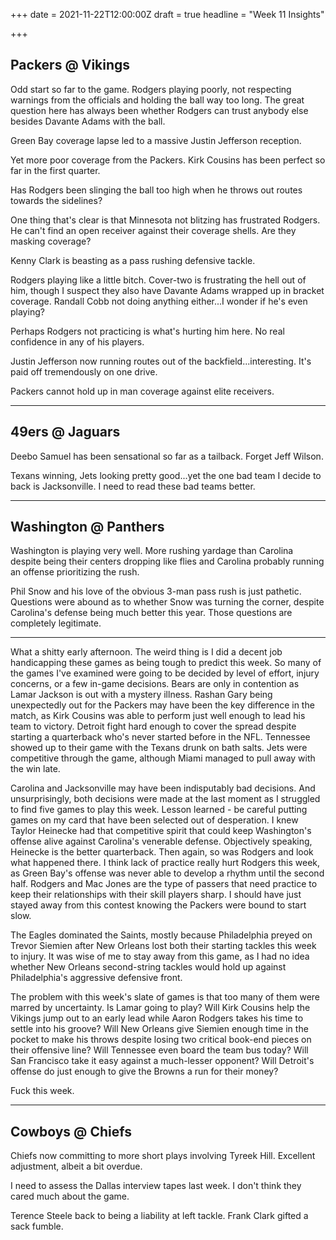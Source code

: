 +++
date = 2021-11-22T12:00:00Z
draft = true
headline = "Week 11 Insights"

+++
## Packers @ Vikings

Odd start so far to the game. Rodgers playing poorly, not respecting warnings from the officials and holding the ball way too long. The great question here has always been whether Rodgers can trust anybody else besides Davante Adams with the ball.

Green Bay coverage lapse led to a massive Justin Jefferson reception. 

Yet more poor coverage from the Packers. Kirk Cousins has been perfect so far in the first quarter.

Has Rodgers been slinging the ball too high when he throws out routes towards the sidelines?

One thing that's clear is that Minnesota not blitzing has frustrated Rodgers. He can't find an open receiver against their coverage shells. Are they masking coverage?

Kenny Clark is beasting as a pass rushing defensive tackle.

Rodgers playing like a little bitch. Cover-two is frustrating the hell out of him, though I suspect they also have Davante Adams wrapped up in bracket coverage. Randall Cobb not doing anything either...I wonder if he's even playing?

Perhaps Rodgers not practicing is what's hurting him here. No real confidence in any of his players.

Justin Jefferson now running routes out of the backfield...interesting. It's paid off tremendously on one drive.

Packers cannot hold up in man coverage against elite receivers.

***

## 49ers @ Jaguars

Deebo Samuel has been sensational so far as a tailback. Forget Jeff Wilson.

Texans winning, Jets looking pretty good...yet the one bad team I decide to back is Jacksonville. I need to read these bad teams better.

***

## Washington @ Panthers

Washington is playing very well. More rushing yardage than Carolina despite being their centers dropping like flies and Carolina probably running an offense prioritizing the rush.

Phil Snow and his love of the obvious 3-man pass rush is just pathetic. Questions were abound as to whether Snow was turning the corner, despite Carolina's defense being much better this year. Those questions are completely legitimate.

***

What a shitty early afternoon. The weird thing is I did a decent job handicapping these games as being tough to predict this week. So many of the games I've examined were going to be decided by level of effort, injury concerns, or a few in-game decisions. Bears are only in contention as Lamar Jackson is out with a mystery illness. Rashan Gary being unexpectedly out for the Packers may have been the key difference in the match, as Kirk Cousins was able to perform just well enough to lead his team to victory. Detroit fight hard enough to cover the spread despite starting a quarterback who's never started before in the NFL. Tennessee showed up to their game with the Texans drunk on bath salts. Jets were competitive through the game, although Miami managed to pull away with the win late.

Carolina and Jacksonville may have been indisputably bad decisions. And unsurprisingly, both decisions were made at the last moment as I struggled to find five games to play this week. Lesson learned - be careful putting games on my card that have been selected out of desperation. I knew Taylor Heinecke had that competitive spirit that could keep Washington's offense alive against Carolina's venerable defense. Objectively speaking, Heinecke is the better quarterback. Then again, so was Rodgers and look what happened there. I think lack of practice really hurt Rodgers this week, as Green Bay's offense was never able to develop a rhythm until the second half. Rodgers and Mac Jones are the type of passers that need practice to keep their relationships with their skill players sharp. I should have just stayed away from this contest knowing the Packers were bound to start slow.

The Eagles dominated the Saints, mostly because Philadelphia preyed on Trevor Siemien after New Orleans lost both their starting tackles this week to injury. It was wise of me to stay away from this game, as I had no idea whether New Orleans second-string tackles would hold up against Philadelphia's aggressive defensive front.

The problem with this week's slate of games is that too many of them were marred by uncertainty. Is Lamar going to play? Will Kirk Cousins help the Vikings jump out to an early lead while Aaron Rodgers takes his time to settle into his groove? Will New Orleans give Siemien enough time in the pocket to make his throws despite losing two critical book-end pieces on their offensive line? Will Tennessee even board the team bus today? Will San Francisco take it easy against a much-lesser opponent? Will Detroit's offense do just enough to give the Browns a run for their money?

Fuck this week.

***

## Cowboys @ Chiefs

Chiefs now committing to more short plays involving Tyreek Hill. Excellent adjustment, albeit a bit overdue.

I need to assess the Dallas interview tapes last week. I don't think they cared much about the game. 

Terence Steele back to being a liability at left tackle. Frank Clark gifted a sack fumble.